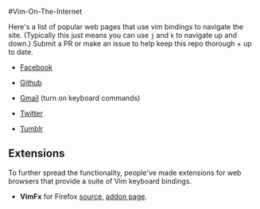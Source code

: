 #Vim-On-The-Internet

Here's a list of popular web pages that use vim bindings to navigate the site. (Typically this just means you can use `j` and `k` to navigate up and down.) Submit a PR or make an issue to help keep this repo thorough + up to date.


- <a href="http://facebook.com">Facebook</a>

- <a href="http://github.com">Github</a> 

- <a href="http://gmail.com">Gmail</a> (turn on keyboard commands)

- <a href="http://twitter.com">Twitter</a>

- <a href="http://tumblr.com">Tumblr</a>

## Extensions

To further spread the functionality, people've made extensions for web browsers that provide a suite of Vim keyboard bindings.

 - **VimFx** for Firefox [source](https://github.com/akhodakivskiy/VimFx),  [addon page](https://addons.mozilla.org/en-us/firefox/addon/vimfx).
